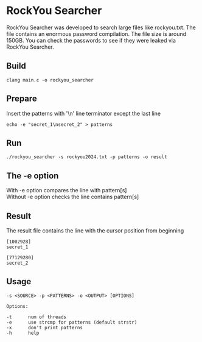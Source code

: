 # RockYou Searcher

RockYou Searcher was developed to search large files like rockyou.txt. The file contains an enormous password compilation. The file size is around 150GB. You can check the passwords to see if they were leaked via RockYou Searcher.

## Build

```
clang main.c -o rockyou_searcher
```

## Prepare

Insert the patterns with '\n' line terminator except the last line

```
echo -e "secret_1\nsecret_2" > patterns
```

## Run

```
./rockyou_searcher -s rockyou2024.txt -p patterns -o result
```

## The -e option

With -e option compares the line with pattern[s]
<br>
Without -e option checks the line contains pattern[s]

## Result

The result file contains the line with the cursor position from beginning

```
[1002928]
secret_1

[77129280]
secret_2
```

## Usage

```
-s <SOURCE> -p <PATTERNS> -o <OUTPUT> [OPTIONS]

Options:

-t		num of threads
-e		use strcmp for patterns (default strstr)
-x		don't print patterns
-h		help
```
